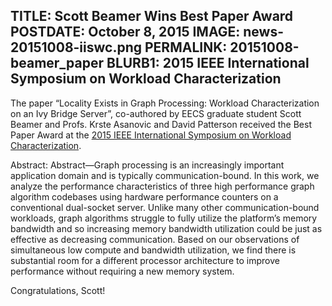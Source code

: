 TITLE: Scott Beamer Wins Best Paper Award
POSTDATE: October 8, 2015
IMAGE: news-20151008-iiswc.png
PERMALINK: 20151008-beamer_paper
BLURB1: 2015 IEEE International Symposium on Workload Characterization
------
The paper “Locality Exists in Graph Processing: Workload Characterization on an
Ivy Bridge Server”, co-authored by EECS graduate student Scott Beamer and
Profs. Krste Asanovic and David Patterson received the Best Paper Award at the
[2015 IEEE International Symposium on Workload
Characterization](http://www.iiswc.org/iiswc2015/index.html).

Abstract: Abstract—Graph processing is an increasingly important application
domain and is typically communication-bound. In this work, we analyze the
performance characteristics of three high performance graph algorithm codebases
using hardware performance counters on a conventional dual-socket server.
Unlike many other communication-bound workloads, graph algorithms struggle to
fully utilize the platform’s memory bandwidth and so increasing memory
bandwidth utilization could be just as effective as decreasing communication.
Based on our observations of simultaneous low compute and bandwidth
utilization, we find there is substantial room for a different processor
architecture to improve performance without requiring a new memory system.

Congratulations, Scott!
